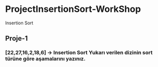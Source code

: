 # ProjectInsertionSort-WorkShop

Insertion Sort

## Proje-1

### [22,27,16,2,18,6] -> Insertion Sort Yukarı verilen dizinin sort türüne göre aşamalarını yazınız.
